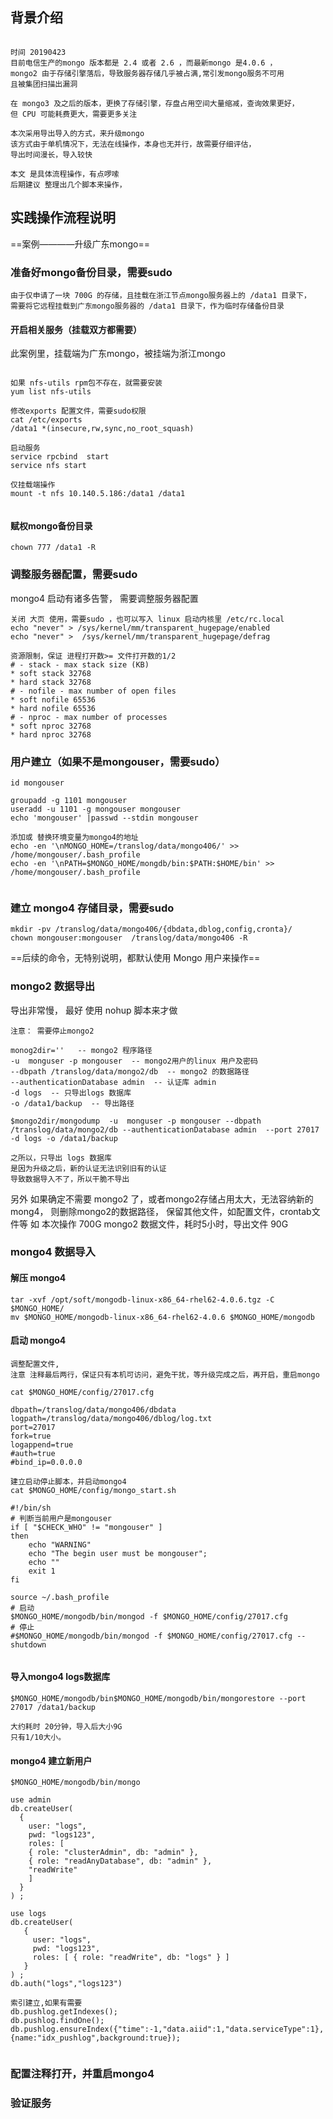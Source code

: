 ## 背景介绍


```

时间 20190423
目前电信生产的mongo 版本都是 2.4 或者 2.6 ，而最新mongo 是4.0.6 ，
mongo2 由于存储引擎落后，导致服务器存储几乎被占满,常引发mongo服务不可用
且被集团扫描出漏洞

在 mongo3 及之后的版本，更换了存储引擎，存盘占用空间大量缩减，查询效果更好，
但 CPU 可能耗费更大，需要更多关注

本次采用导出导入的方式，来升级mongo
该方式由于单机情况下，无法在线操作，本身也无并行，故需要仔细评估，
导出时间漫长，导入较快

本文 是具体流程操作，有点啰嗦
后期建议 整理出几个脚本来操作，

```

##  实践操作流程说明


==案例————升级广东mongo==

### 准备好mongo备份目录，需要sudo

```
由于仅申请了一块 700G 的存储，且挂载在浙江节点mongo服务器上的 /data1 目录下，
需要将它远程挂载到广东mongo服务器的 /data1 目录下，作为临时存储备份目录

```
#### 开启相关服务（挂载双方都需要）

此案例里，挂载端为广东mongo，被挂端为浙江mongo

```

如果 nfs-utils rpm包不存在，就需要安装
yum list nfs-utils

修改exports 配置文件，需要sudo权限
cat /etc/exports 
/data1 *(insecure,rw,sync,no_root_squash)

启动服务
service rpcbind  start
service nfs start

仅挂载端操作
mount -t nfs 10.140.5.186:/data1 /data1


```
#### 赋权mongo备份目录
```
chown 777 /data1 -R

```


### 调整服务器配置，需要sudo

mongo4 启动有诸多告警，
需要调整服务器配置

```
关闭 大页 使用，需要sudo ，也可以写入 linux 启动内核里 /etc/rc.local
echo "never" > /sys/kernel/mm/transparent_hugepage/enabled
echo "never" >  /sys/kernel/mm/transparent_hugepage/defrag

资源限制，保证 进程打开数>= 文件打开数的1/2
# - stack - max stack size (KB) 
* soft stack 32768 
* hard stack 32768 
# - nofile - max number of open files 
* soft nofile 65536 
* hard nofile 65536 
# - nproc - max number of processes 
* soft nproc 32768
* hard nproc 32768

```

### 用户建立（如果不是mongouser，需要sudo）

```
id mongouser

groupadd -g 1101 mongouser
useradd -u 1101 -g mongouser mongouser
echo 'mongouser' |passwd --stdin mongouser

添加或 替换环境变量为mongo4的地址
echo -en '\nMONGO_HOME=/translog/data/mongo406/' >> /home/mongouser/.bash_profile
echo -en '\nPATH=$MONGO_HOME/mongdb/bin:$PATH:$HOME/bin' >> /home/mongouser/.bash_profile


```

### 建立 mongo4 存储目录，需要sudo

```
mkdir -pv /translog/data/mongo406/{dbdata,dblog,config,cronta}/
chown mongouser:mongouser  /translog/data/mongo406 -R

```

==后续的命令，无特别说明，都默认使用 Mongo 用户来操作== 

### mongo2 数据导出

导出非常慢，
最好 使用 nohup 脚本来才做 

```
注意： 需要停止mongo2

monog2dir=''   -- mongo2 程序路径
-u  monguser -p mongouser  -- mongo2用户的linux 用户及密码
--dbpath /translog/data/mongo2/db  -- mongo2 的数据路径
--authenticationDatabase admin  -- 认证库 admin
-d logs  -- 只导出logs 数据库
-o /data1/backup  -- 导出路径

$mongo2dir/mongodump  -u  monguser -p mongouser --dbpath /translog/data/mongo2/db --authenticationDatabase admin  --port 27017  -d logs -o /data1/backup

之所以，只导出 logs 数据库
是因为升级之后，新的认证无法识别旧有的认证
导致数据导入不了，所以干脆不导出

```

另外
如果确定不需要 mongo2 了，或者mongo2存储占用太大，无法容纳新的mong4，
则删除mongo2的数据路径，
保留其他文件，如配置文件，crontab文件等
如 本次操作
700G mongo2 数据文件，耗时5小时，导出文件 90G



### mongo4 数据导入

#### 解压 mongo4
```
tar -xvf /opt/soft/mongodb-linux-x86_64-rhel62-4.0.6.tgz -C $MONGO_HOME/
mv $MONGO_HOME/mongodb-linux-x86_64-rhel62-4.0.6 $MONGO_HOME/mongodb

```

#### 启动 mongo4

```
调整配置文件,
注意 注释最后两行，保证只有本机可访问，避免干扰，等升级完成之后，再开启，重启mongo

cat $MONGO_HOME/config/27017.cfg 

dbpath=/translog/data/mongo406/dbdata
logpath=/translog/data/mongo406/dblog/log.txt
port=27017 
fork=true
logappend=true
#auth=true
#bind_ip=0.0.0.0

建立启动停止脚本，并启动mongo4
cat $MONGO_HOME/config/mongo_start.sh 

#!/bin/sh
# 判断当前用户是mongouser
if [ "$CHECK_WHO" != "mongouser" ]
then
	echo "WARNING"
	echo "The begin user must be mongouser";
	echo ""
	exit 1
fi

source ~/.bash_profile
# 启动
$MONGO_HOME/mongodb/bin/mongod -f $MONGO_HOME/config/27017.cfg
# 停止
#$MONGO_HOME/mongodb/bin/mongod -f $MONGO_HOME/config/27017.cfg --shutdown 


```
#### 导入mongo4 logs数据库

```
$MONGO_HOME/mongodb/bin$MONGO_HOME/mongodb/bin/mongorestore --port 27017 /data1/backup

大约耗时 20分钟，导入后大小9G
只有1/10大小。

```


#### mongo4 建立新用户

```
$MONGO_HOME/mongodb/bin/mongo

use admin
db.createUser(
  {
    user: "logs",
    pwd: "logs123",
    roles: [ 
	{ role: "clusterAdmin", db: "admin" }, 
	{ role: "readAnyDatabase", db: "admin" },
	"readWrite"
	]
  }
) ;

use logs
db.createUser(
   {
     user: "logs",
     pwd: "logs123",
     roles: [ { role: "readWrite", db: "logs" } ]
   }
) ;
db.auth("logs","logs123")

索引建立,如果有需要
db.pushlog.getIndexes();
db.pushlog.findOne();
db.pushlog.ensureIndex({"time":-1,"data.aiid":1,"data.serviceType":1},{name:"idx_pushlog",background:true});


```

### 配置注释打开，并重启mongo4

### 验证服务